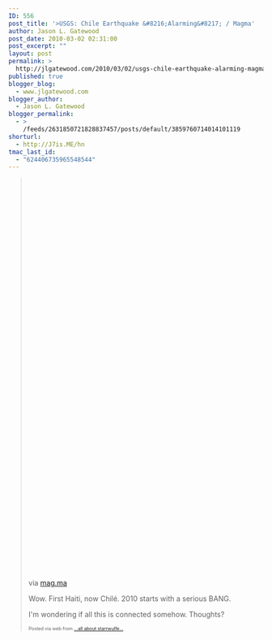 ```yaml
---
ID: 556
post_title: '>USGS: Chile Earthquake &#8216;Alarming&#8217; / Magma'
author: Jason L. Gatewood
post_date: 2010-03-02 02:31:00
post_excerpt: ""
layout: post
permalink: >
  http://jlgatewood.com/2010/03/02/usgs-chile-earthquake-alarming-magma/
published: true
blogger_blog:
  - www.jlgatewood.com
blogger_author:
  - Jason L. Gatewood
blogger_permalink:
  - >
    /feeds/2631850721828837457/posts/default/3859760714014101119
shorturl:
  - http://J7is.ME/hn
tmac_last_id:
  - "624406735965548544"
---
```

><div><div> <object height="344" width="425"><param name="wmode" value="transparent" /> <param name="movie" value="http://www.youtube.com/v/T7jaayXlm-M&hl=en&fs=1" /> <param name="allowFullScreen" value="true" /> <param name="allowscriptaccess" value="always" /> <embed allowfullscreen="true" src="http://www.youtube.com/v/T7jaayXlm-M&hl=en&fs=1" wmode="transparent" type="application/x-shockwave-flash" allowscriptaccess="always" height="344" width="425">  </embed></object><p><object height="417" width="500"><param name="movie" value="http://www.youtube.com/v/JWRNn-aiHpg&hl=en&fs=1" /><param name="wmode" value="window" /><param name="allowFullScreen" value="true" /><param name="allowscriptaccess" value="always" /><embed src="http://www.youtube.com/v/JWRNn-aiHpg&hl=en&fs=1" allowfullscreen="true" type="application/x-shockwave-flash" allowscriptaccess="always" wmode="window" height="417" width="500"></embed></object></p><div>via <a href="http://mag.ma">mag.ma</a></div> <p>Wow.  First Haiti, now Chilé.  2010 starts with a serious BANG.  </p><p>I'm wondering if all this is connected somehow.  Thoughts?</p></div><p style="font-size: 9px;">  Posted via web from <a href="http://starrwulfe.info/usgs-chile-earthquake-alarming-magma">...all about starrwulfe...</a>  </p></div>